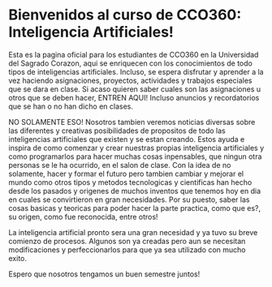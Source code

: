 <h1>Bienvenidos al curso de CCO360: Inteligencia Artificiales!</h1>
Esta es la pagina oficial para los estudiantes de CCO360 en la Universidad del Sagrado Corazon, aqui se enriquecen con los conocimientos de todo tipos de inteligencias artificiales. Incluso, se espera disfrutar y aprender a la vez haciendo asignaciones, proyectos, actividades y trabajos especiales que se dara en clase. Si acaso quieren saber cuales son las asignaciones u otros que se deben hacer, ENTREN AQUI! Incluso anuncios y recordatorios que se han o no han dicho en clases.

NO SOLAMENTE ESO! Nosotros tambien veremos noticias diversas sobre las diferentes y creativas posibilidades de propositos de todo las inteligencias artificiales que existen y se estan creando. Estos ayuda e inspira de como comenzar y crear nuestras propias inteligencia artificiales y como programarlos para hacer muchas cosas inpensables, que ningun otra personas se le ha ocurrido, en el salon de clase. Con la idea de no solamente, hacer y formar el futuro pero tambien cambiar y mejorar el mundo como otros tipos y metodos tecnologicas y cientificas han hecho desde los pasados y origenes de muchos inventos que tenemos hoy en dia en cuales se convirtieron en gran necesidades. Por su puesto, saber las cosas basicas y teoricas para poder hacer la parte practica, como que es?, su origen, como fue reconocida, entre otros!

La inteligencia artificial pronto sera una gran necesidad y ya tuvo su breve comienzo de procesos. Algunos son ya creadas pero aun se necesitan modificaciones y perfeccionarlos para que ya sea utilizado con mucho exito. 

Espero que nosotros tengamos un buen semestre juntos!
